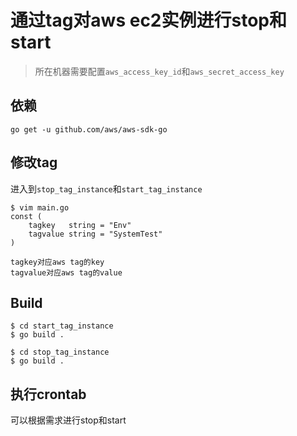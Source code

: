 # 通过tag对aws ec2实例进行stop和start

> 所在机器需要配置`aws_access_key_id`和`aws_secret_access_key`

## 依赖

```
go get -u github.com/aws/aws-sdk-go
```

## 修改tag
进入到`stop_tag_instance`和`start_tag_instance`
```
$ vim main.go
const (
	tagkey   string = "Env"
	tagvalue string = "SystemTest"
)

tagkey对应aws tag的key
tagvalue对应aws tag的value
```
## Build

```
$ cd start_tag_instance
$ go build .

$ cd stop_tag_instance
$ go build .
```

## 执行crontab

可以根据需求进行stop和start
